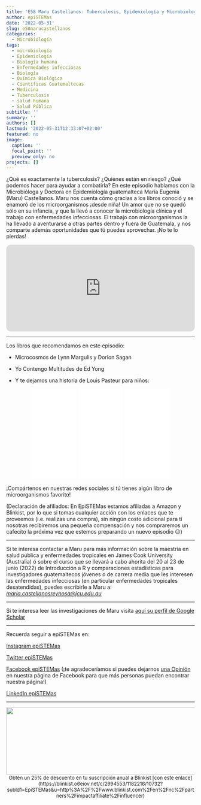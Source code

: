 ```yaml
---
title: 'E58 Maru Castellanos: Tuberculosis, Epidemiología y Microbiología'
author: epiSTEMas
date: '2022-05-31'
slug: e58marucastellanos
categories:
  - Microbiología
tags:
  - microbiología
  - Epidemiología
  - Biología humana
  - Enfermedades infecciosas
  - Biología
  - Química Biológica
  - Científicas Guatemaltecas
  - Medicina
  - Tuberculosis
  - salud humana
  - Salud Pública
subtitle: ''
summary: ''
authors: []
lastmod: '2022-05-31T12:33:07+02:00'
featured: no
image:
  caption: ''
  focal_point: ''
  preview_only: no
projects: []
---
```


¿Qué es exactamente la tuberculosis? ¿Quiénes están en riesgo? ¿Qué podemos hacer para ayudar a combatirla? En este episodio hablamos con la Microbióloga y Doctora en Epidemiología guatemalteca María Eugenia (Maru) Castellanos. Maru nos cuenta cómo gracias a los libros conoció y se enamoró de los microorganismos ¡desde niña! Un amor que no se quedó sólo en su infancia, y que la llevó a conocer la microbiología clínica y el trabajo con enfermedades infecciosas. El trabajo con microorganismos la ha llevado a aventurarse a otras partes dentro y fuera de Guatemala, y nos comparte además oportunidades que tú puedes aprovechar. ¡No te lo pierdas!

<iframe style="border-radius:12px" src="https://open.spotify.com/embed/episode/1ONCLtouLbd5fLfMpM8zMK?utm_source=generator&theme=0" width="100%" height="232" frameBorder="0" allowfullscreen="" allow="autoplay; clipboard-write; encrypted-media; fullscreen; picture-in-picture"></iframe>

- - - - -

Los libros que recomendamos en este episodio:

* Microcosmos de Lynn Margulis y Dorion Sagan  


* Yo Contengo Multitudes de Ed Yong  


* Y te dejamos una historia de Louis Pasteur para niños:  

<center>
<iframe sandbox="allow-popups allow-scripts allow-modals allow-forms allow-same-origin" style="width:120px;height:240px;" marginwidth="0" marginheight="0" scrolling="no" frameborder="0" src="//ws-na.amazon-adsystem.com/widgets/q?ServiceVersion=20070822&OneJS=1&Operation=GetAdHtml&MarketPlace=US&source=ss&ref=as_ss_li_til&ad_type=product_link&tracking_id=braeunerd04-20&language=en_US&marketplace=amazon&region=US&placement=841361001X&asins=841361001X&linkId=bcb301c0a9d728513b814fe31f0ab188&show_border=true&link_opens_in_new_window=true"></iframe>

<iframe sandbox="allow-popups allow-scripts allow-modals allow-forms allow-same-origin" style="width:120px;height:240px;" marginwidth="0" marginheight="0" scrolling="no" frameborder="0" src="//ws-na.amazon-adsystem.com/widgets/q?ServiceVersion=20070822&OneJS=1&Operation=GetAdHtml&MarketPlace=US&source=ss&ref=as_ss_li_til&ad_type=product_link&tracking_id=braeunerd04-20&language=en_US&marketplace=amazon&region=US&placement=8499927661&asins=8499927661&linkId=f328e56777928d1e08f5803fe5ae4fe2&show_border=true&link_opens_in_new_window=true"></iframe>

<iframe sandbox="allow-popups allow-scripts allow-modals allow-forms allow-same-origin" style="width:120px;height:240px;" marginwidth="0" marginheight="0" scrolling="no" frameborder="0" src="//ws-na.amazon-adsystem.com/widgets/q?ServiceVersion=20070822&OneJS=1&Operation=GetAdHtml&MarketPlace=US&source=ss&ref=as_ss_li_til&ad_type=product_link&tracking_id=braeunerd04-20&language=en_US&marketplace=amazon&region=US&placement=0520210646&asins=0520210646&linkId=91fd1d02673d97df1de5970dfc897c2c&show_border=true&link_opens_in_new_window=true"></iframe>
</center>


  
  
¡Compártenos en nuestras redes sociales si tú tienes algún libro de microorganismos favorito!  
  
  
(Declaración de afiliados: En EpiSTEMas estamos afiliadas a Amazon y Blinkist, por lo que si tomas cualquier acción con los enlaces que te proveemos (i.e. realizas una compra), sin ningún costo adicional para tí nosotras recibiremos una pequeña compensación y nos compraremos un cafecito la próxima vez que estemos preparando un nuevo episodio 😉)

- - - - -

Si te interesa contactar a Maru para más información sobre la maestría en salud pública y enfermedades tropicales en James Cook University (Australia) ó sobre el curso que se llevará a cabo ahorita del 20 al 23 de junio (2022) de Introducción a R y comparaciones estadísticas para investigadores guatemaltecos jóvenes o de carrera media que les interesen las enfermedades infecciosas (en particular enfermedades tropicales desatendidas), puedes escribirle a Maru a: *maria.castellanosreynosa@jcu.edu.au*

- - - - -

Si te interesa leer las investigaciones de Maru visita [aquí su perfil de Google Scholar](https://scholar.google.com/citations?hl=en&user=Q1wjyNcAAAAJ&view_op=list_works&sortby=pubdate)

- - - - -

Recuerda seguir a epiSTEMas en:

[Instagram epiSTEMas](https://www.instagram.com/epistemas/)  

[Twitter epiSTEMas](https://twitter.com/epiSTEMas_Pod)

[Facebook epiSTEMas](https://www.facebook.com/epiSTEMasPod) (¡te agradeceríamos si puedes dejarnos [una Opinión](https://www.facebook.com/epiSTEMasPod/reviews/) en nuestra página de Facebook para que más personas puedan encontrar nuestra página!)

[LinkedIn epiSTEMas](https://www.linkedin.com/company/epistemas-podcast/)

- - - - -

<center>
<a href="https://blinkist.o6eiov.net/c/2994553/815678/10732?subId1=EpiSTEMas&u=http%3A%2F%2Fwww.blinkist.com%3Firclickid%3D%7Bclickid%7D%26utm_medium%3Dpaid%26utm_campaign%3D%7Birpid%7D%26utm_source%3DImpact%26utm_term%3D%7Biradname%7D%26utm_content%3D%7Bircid%7D" target="_top" id="815678"><img src="//a.impactradius-go.com/display-ad/10732-815678" border="0" alt="" width="1456" height="180"/></a><img height="0" width="0" src="https://imp.pxf.io/i/2994553/815678/10732?subId1=EpiSTEMas" style="position:absolute;visibility:hidden;" border="0" /> 
<font size="2"> Obtén un 25% de descuento en tu suscripción anual a Blinkist [con este enlace](https://blinkist.o6eiov.net/c/2994553/1182216/10732?subId1=EpiSTEMas&u=http%3A%2F%2Fwww.blinkist.com%2Fen%2Fnc%2Fpartners%2Fimpactaffiliate%2Finfluencer) </font>
</center>